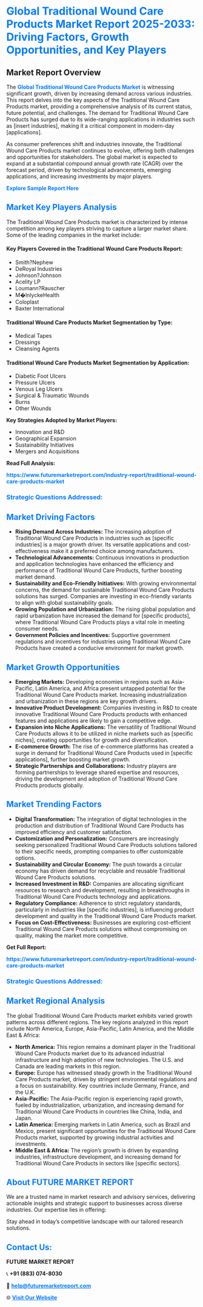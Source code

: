 <h1 style="color: #007BFF;">Global Traditional Wound Care Products Market Report 2025-2033: Driving Factors, Growth Opportunities, and Key Players</h1>

<section id="overview">
<h2>Market Report Overview</h2>
<p>The <a href="https://www.futuremarketreport.com/industry-report/traditional-wound-care-products-market" style="color: #007BFF; text-decoration: none;"><strong>Global Traditional Wound Care Products Market</strong></a> is witnessing significant growth, driven by increasing demand across various industries. This report delves into the key aspects of the Traditional Wound Care Products market, providing a comprehensive analysis of its current status, future potential, and challenges. The demand for Traditional Wound Care Products has surged due to its wide-ranging applications in industries such as [insert industries], making it a critical component in modern-day [applications].</p>
<p>As consumer preferences shift and industries innovate, the Traditional Wound Care Products market continues to evolve, offering both challenges and opportunities for stakeholders. The global market is expected to expand at a substantial compound annual growth rate (CAGR) over the forecast period, driven by technological advancements, emerging applications, and increasing investments by major players.</p>
</section>

<section id="overview">
<p><a href="https://www.futuremarketreport.com/request-sample/reportId=79860" style="color: #007BFF; text-decoration: none;"><strong>Explore Sample Report Here</strong></a></p>
</section>

<section id="key-players">
<h2 style="color: #007BFF;">Market Key Players Analysis</h2>
<p>The Traditional Wound Care Products market is characterized by intense competition among key players striving to capture a larger market share. Some of the leading companies in the market include:</p>
<h4>Key Players Covered in the Traditional Wound Care Products Report:</h4>
<ul><li>Smith?Nephew</li><li>DeRoyal Industries</li><li>Johnson?Johnson</li><li>Acelity LP</li><li>Loumann?Rauscher</li><li>M�lnlyckeHealth</li><li>Coloplast</li><li>Baxter International</li></ul>
<h4>Traditional Wound Care Products Market Segmentation by Type:</h4>
<ul><li>Medical Tapes</li><li>Dressings</li><li>Cleansing Agents</li></ul>

<h4>Traditional Wound Care Products Market Segmentation by Application:</h4>
<ul><li>Diabetic Foot Ulcers</li><li>Pressure Ulcers</li><li>Venous Leg Ulcers</li><li>Surgical &amp; Traumatic Wounds</li><li>Burns</li><li>Other Wounds</li></ul>
<p><strong>Key Strategies Adopted by Market Players:</strong></p>
<ul>
<li>Innovation and R&D</li>
<li>Geographical Expansion</li>
<li>Sustainability Initiatives</li>
<li>Mergers and Acquisitions</li>
</ul>
</section>

<section>
<p><strong>Read Full Analysis: </strong></p><a href="https://www.futuremarketreport.com/industry-report/traditional-wound-care-products-market" style="color: #007BFF; text-decoration: none;"><strong>https://www.futuremarketreport.com/industry-report/traditional-wound-care-products-market</strong></a>
<h3 style="color: #007BFF;">Strategic Questions Addressed:</h3>
</section>

<section id="driving-factors">
<h2 style="color: #007BFF;">Market Driving Factors</h2>
<ul>
<li><strong>Rising Demand Across Industries:</strong> The increasing adoption of Traditional Wound Care Products in industries such as [specific industries] is a major growth driver. Its versatile applications and cost-effectiveness make it a preferred choice among manufacturers.</li>
<li><strong>Technological Advancements:</strong> Continuous innovations in production and application technologies have enhanced the efficiency and performance of Traditional Wound Care Products, further boosting market demand.</li>
<li><strong>Sustainability and Eco-Friendly Initiatives:</strong> With growing environmental concerns, the demand for sustainable Traditional Wound Care Products solutions has surged. Companies are investing in eco-friendly variants to align with global sustainability goals.</li>
<li><strong>Growing Population and Urbanization:</strong> The rising global population and rapid urbanization have increased the demand for [specific products], where Traditional Wound Care Products plays a vital role in meeting consumer needs.</li>
<li><strong>Government Policies and Incentives:</strong> Supportive government regulations and incentives for industries using Traditional Wound Care Products have created a conducive environment for market growth.</li>
</ul>
</section>

<section id="growth-opportunities">
<h2 style="color: #007BFF;">Market Growth Opportunities</h2>
<ul>
<li><strong>Emerging Markets:</strong> Developing economies in regions such as Asia-Pacific, Latin America, and Africa present untapped potential for the Traditional Wound Care Products market. Increasing industrialization and urbanization in these regions are key growth drivers.</li>
<li><strong>Innovative Product Development:</strong> Companies investing in R&D to create innovative Traditional Wound Care Products products with enhanced features and applications are likely to gain a competitive edge.</li>
<li><strong>Expansion into Niche Applications:</strong> The versatility of Traditional Wound Care Products allows it to be utilized in niche markets such as [specific niches], creating opportunities for growth and diversification.</li>
<li><strong>E-commerce Growth:</strong> The rise of e-commerce platforms has created a surge in demand for Traditional Wound Care Products used in [specific applications], further boosting market growth.</li>
<li><strong>Strategic Partnerships and Collaborations:</strong> Industry players are forming partnerships to leverage shared expertise and resources, driving the development and adoption of Traditional Wound Care Products products globally.</li>
</ul>
</section>

<section id="trending-factors">
<h2 style="color: #007BFF;">Market Trending Factors</h2>
<ul>
<li><strong>Digital Transformation:</strong> The integration of digital technologies in the production and distribution of Traditional Wound Care Products has improved efficiency and customer satisfaction.</li>
<li><strong>Customization and Personalization:</strong> Consumers are increasingly seeking personalized Traditional Wound Care Products solutions tailored to their specific needs, prompting companies to offer customizable options.</li>
<li><strong>Sustainability and Circular Economy:</strong> The push towards a circular economy has driven demand for recyclable and reusable Traditional Wound Care Products solutions.</li>
<li><strong>Increased Investment in R&D:</strong> Companies are allocating significant resources to research and development, resulting in breakthroughs in Traditional Wound Care Products technology and applications.</li>
<li><strong>Regulatory Compliance:</strong> Adherence to strict regulatory standards, particularly in industries like [specific industries], is influencing product development and quality in the Traditional Wound Care Products market.</li>
<li><strong>Focus on Cost-Effectiveness:</strong> Businesses are exploring cost-efficient Traditional Wound Care Products solutions without compromising on quality, making the market more competitive.</li>
</ul>
</section>

<section>
<p><strong>Get Full Report: </strong></p><a href="https://www.futuremarketreport.com/industry-report/traditional-wound-care-products-market" style="color: #007BFF; text-decoration: none;"><strong>https://www.futuremarketreport.com/industry-report/traditional-wound-care-products-market</strong></a>
<h3 style="color: #007BFF;">Strategic Questions Addressed:</h3>
</section>


<section id="regional-analysis">
<h2 style="color: #007BFF;">Market Regional Analysis</h2>
<p>The global Traditional Wound Care Products market exhibits varied growth patterns across different regions. The key regions analyzed in this report include North America, Europe, Asia-Pacific, Latin America, and the Middle East & Africa:</p>
<ul>
<li><strong>North America:</strong> This region remains a dominant player in the Traditional Wound Care Products market due to its advanced industrial infrastructure and high adoption of new technologies. The U.S. and Canada are leading markets in this region.</li>
<li><strong>Europe:</strong> Europe has witnessed steady growth in the Traditional Wound Care Products market, driven by stringent environmental regulations and a focus on sustainability. Key countries include Germany, France, and the U.K.</li>
<li><strong>Asia-Pacific:</strong> The Asia-Pacific region is experiencing rapid growth, fueled by industrialization, urbanization, and increasing demand for Traditional Wound Care Products in countries like China, India, and Japan.</li>
<li><strong>Latin America:</strong> Emerging markets in Latin America, such as Brazil and Mexico, present significant opportunities for the Traditional Wound Care Products market, supported by growing industrial activities and investments.</li>
<li><strong>Middle East & Africa:</strong> The region’s growth is driven by expanding industries, infrastructure development, and increasing demand for Traditional Wound Care Products in sectors like [specific sectors].</li>
</ul>
</section>

<footer>
<h2 style="color: #007BFF;">About FUTURE MARKET REPORT</h2>
<p>We are a trusted name in market research and advisory services, delivering actionable insights and strategic support to businesses across diverse industries. Our expertise lies in offering:</p>

<p>Stay ahead in today’s competitive landscape with our tailored research solutions.</p>

<h2 style="color: #007BFF;">Contact Us:</h2>
<p><strong>FUTURE MARKET REPORT</strong></p>
<p>📞 <strong>+91 (883) 074-8030</strong></p>
<p>📧 <strong><a href="mailto:help@futuremarketreport.com" style="color: #007BFF;">help@futuremarketreport.com</a></strong></p>
<p>🌐 <strong><a href="https://www.futuremarketreport.com/" style="color: #007BFF;">Visit Our Website</a></strong></p>
</footer>